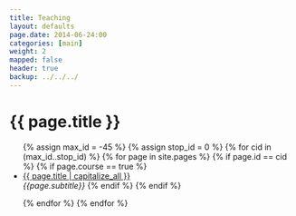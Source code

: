 ```yaml
---
title: Teaching 
layout: defaults
page.date: 2014-06-24:00
categories: [main]
weight: 2
mapped: false
header: true
backup: ../../../
---
```


# {{ page.title }}

<ul class="fa-ul">
{% assign max_id = -45 %}
{% assign stop_id = 0 %}
{% for cid in (max_id..stop_id) %}
    {% for page in site.pages %}
        {% if page.id == cid %}
            {% if page.course == true %}
                <li><i class="fa-li fa fa-cog fa-lg"></i><a class="major" href="{{ page.url }}">{{ page.title | capitalize_all }}</a></li>
               <em>{{page.subtitle}}</em>
            {% endif %}
        {% endif %}
        <p>
    {% endfor %} 
{% endfor %} 
</ul>

